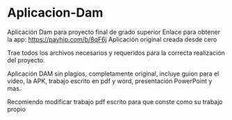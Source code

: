 # Aplicacion-Dam
Aplicación Dam para proyecto final de grado superior
Enlace para obtener la app: https://payhip.com/b/8qF6j
Aplicación original creada desde cero

Trae todos los archivos necesarios y requeridos para la correcta realización del proyecto.

Aplicación DAM sin plagios, completamente original, incluye guion para el video, la APK, trabajo escrito en pdf y word, presentación PowerPoint y mas.

Recomiendo modificar trabajo pdf escrito para que conste como su trabajo propio
